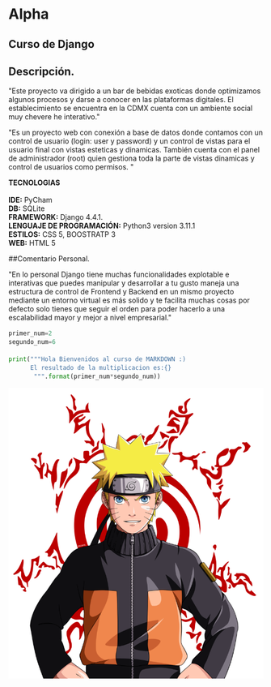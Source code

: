# Alpha
## Curso de Django 

## Descripción.  
"Este proyecto va dirigido a un bar de bebidas exoticas donde optimizamos algunos procesos y darse a conocer en las plataformas digitales. El establecimiento se encuentra en la CDMX cuenta con un ambiente social muy chevere he interativo."  

"Es un proyecto web con conexión a base de datos donde contamos con un control de usuario (login: user y password) y un control de vistas para el usuario final con vistas esteticas y dinamicas. También cuenta con el panel de administrador (root) quien gestiona toda la parte de vistas dinamicas y control de usuarios como permisos. "
  
  
**TECNOLOGIAS**<br>  
**IDE:** PyCham<br>
**DB:** SQLite<br>
**FRAMEWORK:** Django 4.4.1.<br>
**LENGUAJE DE PROGRAMACIÓN:** Python3 version 3.11.1<br>
**ESTILOS:** CSS 5, BOOSTRATP 3<br>
**WEB:** HTML 5<br>

  
##Comentario Personal.  

"En lo personal Django tiene muchas funcionalidades explotable e interativas 
que puedes manipular y desarrollar a tu gusto maneja una estructura de 
control de Frontend y Backend en un mismo proyecto mediante un entorno 
virtual es más solido y te facilita muchas cosas por defecto solo tienes 
que seguir el orden para poder hacerlo a una escalabilidad mayor y mejor 
a nivel empresarial."



```python
primer_num=2
segundo_num=6

print("""Hola Bienvenidos al curso de MARKDOWN :) 
      El resultado de la multiplicacion es:{}
       """.format(primer_num*segundo_num))
```
![Naruto](imagen/naruto.png)


